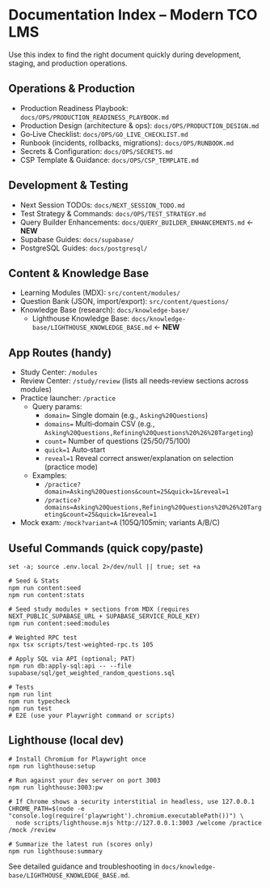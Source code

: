
# Documentation Index – Modern TCO LMS

Use this index to find the right document quickly during development, staging, and production operations.

## Operations & Production
- Production Readiness Playbook: `docs/OPS/PRODUCTION_READINESS_PLAYBOOK.md`
- Production Design (architecture & ops): `docs/OPS/PRODUCTION_DESIGN.md`
- Go‑Live Checklist: `docs/OPS/GO_LIVE_CHECKLIST.md`
- Runbook (incidents, rollbacks, migrations): `docs/OPS/RUNBOOK.md`
- Secrets & Configuration: `docs/OPS/SECRETS.md`
- CSP Template & Guidance: `docs/OPS/CSP_TEMPLATE.md`

## Development & Testing
- Next Session TODOs: `docs/NEXT_SESSION_TODO.md`
- Test Strategy & Commands: `docs/OPS/TEST_STRATEGY.md`
- Query Builder Enhancements: `docs/QUERY_BUILDER_ENHANCEMENTS.md` ← **NEW**
- Supabase Guides: `docs/supabase/`
- PostgreSQL Guides: `docs/postgresql/`

## Content & Knowledge Base
- Learning Modules (MDX): `src/content/modules/`
- Question Bank (JSON, import/export): `src/content/questions/`
- Knowledge Base (research): `docs/knowledge-base/`
  - Lighthouse Knowledge Base: `docs/knowledge-base/LIGHTHOUSE_KNOWLEDGE_BASE.md` ← **NEW**

## App Routes (handy)
- Study Center: `/modules`
- Review Center: `/study/review` (lists all needs‑review sections across modules)
- Practice launcher: `/practice`
  - Query params:
    - `domain=` Single domain (e.g., `Asking%20Questions`)
    - `domains=` Multi‑domain CSV (e.g., `Asking%20Questions,Refining%20Questions%20%26%20Targeting`)
    - `count=` Number of questions (25/50/75/100)
    - `quick=1` Auto‑start
    - `reveal=1` Reveal correct answer/explanation on selection (practice mode)
  - Examples:
    - `/practice?domain=Asking%20Questions&count=25&quick=1&reveal=1`
    - `/practice?domains=Asking%20Questions,Refining%20Questions%20%26%20Targeting&count=25&quick=1&reveal=1`
- Mock exam: `/mock?variant=A` (105Q/105min; variants A/B/C)

## Useful Commands (quick copy/paste)
```
set -a; source .env.local 2>/dev/null || true; set +a

# Seed & Stats
npm run content:seed
npm run content:stats

# Seed study modules + sections from MDX (requires NEXT_PUBLIC_SUPABASE_URL + SUPABASE_SERVICE_ROLE_KEY)
npm run content:seed:modules

# Weighted RPC test
npx tsx scripts/test-weighted-rpc.ts 105

# Apply SQL via API (optional; PAT)
npm run db:apply-sql:api -- --file supabase/sql/get_weighted_random_questions.sql

# Tests
npm run lint
npm run typecheck
npm run test
# E2E (use your Playwright command or scripts)
```

## Lighthouse (local dev)
```
# Install Chromium for Playwright once
npm run lighthouse:setup

# Run against your dev server on port 3003
npm run lighthouse:3003:pw

# If Chrome shows a security interstitial in headless, use 127.0.0.1
CHROME_PATH=$(node -e "console.log(require('playwright').chromium.executablePath())") \
  node scripts/lighthouse.mjs http://127.0.0.1:3003 /welcome /practice /mock /review

# Summarize the latest run (scores only)
npm run lighthouse:summary
```

See detailed guidance and troubleshooting in `docs/knowledge-base/LIGHTHOUSE_KNOWLEDGE_BASE.md`.
